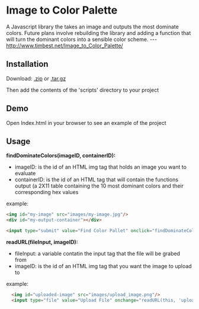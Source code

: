 # Image to Color Palette

A Javascript library the takes an image and outputs the most dominate colors. Future plans involve rebuilding the library and adding a function that will turn the dominant colors into a sensible color scheme. --- http://www.timbest.net/Image_to_Color_Palette/

## Installation

Download: 
[.zip](https://github.com/TimothyBest/Image_to_Color_Palette/zipball/master)
or
[.tar.gz](https://github.com/TimothyBest/Image_to_Color_Palette/tarball/master)

Then add the contents of the 'scripts' directory to your project

## Demo

Open Index.html in your browser to see an example of the project

## Usage

**findDominateColors(imageID, containerID):**
- imageID: is the id of an HTML img tag that holds an image you want to evaluate
- containerID: is the id of an HTML tag that will contain the functions output (a 2X11 table containing the 10 most dominant colors and their corresponding hex values

example:
```HTML
<img id="my-image" src="images/my-image.jpg"/>
<div id="my-output-container"></div>

<input type="submit" value="Find Color Pallet" onclick="findDominateColors('my-image','my-output-container')"/>
```


**readURL(fileInput, imageID):**
- fileInput: a variable contatin the input tag that the file will be grabed from 
- imageID: is the id of an HTML img tag that you want the image to upload to


example:
```HTML
  <img id="uploaded-image" src="images/upload_image.png"/>
  <input type="file" value="Upload File" onchange="readURL(this, 'uploaded-image');" accept="image/*" />
```
